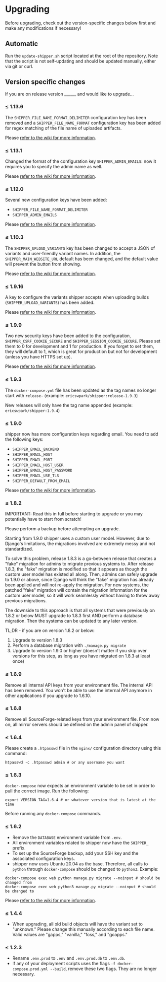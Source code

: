 # Upgrading

Before upgrading, check out the version-specific changes below first and make any modifications if necessary!

## Automatic

Run the `update-shipper.sh` script located at the root of the repository. Note that the script is not self-updating and should be updated manually, either via git or curl.

## Version specific changes

If you are on release version ______ and would like to upgrade...

### ≤ 1.13.6

The `SHIPPER_FILE_NAME_FORMAT_DELIMITER` configuration key has been removed and a `SHIPPER_FILE_NAME_FORMAT` configuration key has been added for regex matching of the file name of uploaded artifacts.

Please [refer to the wiki for more information][configuration].

### ≤ 1.13.1

Changed the format of the configuration key `SHIPPER_ADMIN_EMAILS`: now it requires you to specify the admin name as well.

Please [refer to the wiki for more information][configuration].

### ≤ 1.12.0

Several new configuration keys have been added:

- `SHIPPER_FILE_NAME_FORMAT_DELIMITER`
- `SHIPPER_ADMIN_EMAILS`

Please [refer to the wiki for more information][configuration].

### ≤ 1.10.3

The `SHIPPER_UPLOAD_VARIANTS` key has been changed to accept a JSON of variants and user-friendly variant names. In addition, the `SHIPPER_MAIN_WEBSITE_URL` default has been changed, and the default value will prevent the button from showing.

Please [refer to the wiki for more information][configuration].

### ≤ 1.9.16

A key to configure the variants shipper accepts when uploading builds (`SHIPPER_UPLOAD_VARIANTS`) has been added.

Please [refer to the wiki for more information][configuration].

### ≤ 1.9.9

Two new security keys have been added to the configuration, `SHIPPER_CSRF_COOKIE_SECURE` and `SHIPPER_SESSION_COOKIE_SECURE`. Please set them to 0 for development and 1 for production. If you forget to set them, they will default to 1, which is great for production but not for development (unless you have HTTPS set up).

Please [refer to the wiki for more information][configuration].

### ≤ 1.9.3

The `docker-compose.yml` file has been updated as the tag names no longer start with `release-` (example: `ericswpark/shipper:release-1.9.3`)

New releases will only have the tag name appended (example: `ericswpark/shipper:1.9.4`)

### ≤ 1.9.0

shipper now has more configuration keys regarding email. You need to add the following keys:

 - `SHIPPER_EMAIL_BACKEND`
 - `SHIPPER_EMAIL_HOST`
 - `SHIPPER_EMAIL_PORT`
 - `SHIPPER_EMAIL_HOST_USER`
 - `SHIPPER_EMAIL_HOST_PASSWORD`
 - `SHIPPER_EMAIL_USE_TLS`
 - `SHIPPER_DEFAULT_FROM_EMAIL`

Please [refer to the wiki for more information][configuration].

### ≤ 1.8.2

IMPORTANT: Read this in full before starting to upgrade or you may potentially have to start from scratch!

Please perform a backup before attempting an upgrade.

Starting from 1.9.0 shipper uses a custom user model. However, due to Django's limitations, the migrations involved are extremely messy and not standardized.

To solve this problem, release 1.8.3 is a go-between release that creates a "fake" migration for admins to migrate previous systems to. After release 1.8.3, the "fake" migration is modified so that it appears as though the custom user model has existed all along. Then, admins can safely upgrade to 1.9.0 or above, since Django will think the "fake" migration has already been applied and will not re-apply the migration. For new systems, the patched "fake" migration will contain the migration information for the custom user model, so it will work seamlessly without having to throw away previous migrations.

The downside to this approach is that all systems that were previously on 1.8.2 or below MUST upgrade to 1.8.3 first AND perform a database migration. Then the systems can be updated to any later version.

TL;DR - if you are on version 1.8.2 or below:

1. Upgrade to version 1.8.3
2. Perform a database migration with `./manage.py migrate`
3. Upgrade to version 1.9.0 or higher (doesn't matter if you skip over versions for this step, as long as you have migrated on 1.8.3 at least once)


### ≤ 1.6.9

Remove all internal API keys from your environment file. The internal API has been removed. You won't be able to use the internal API anymore in other applications if you upgrade to 1.6.10.

### ≤ 1.6.8

Remove all SourceForge-related keys from your environment file. From now on, all mirror servers should be defined on the admin panel of shipper.

### ≤ 1.6.4

Please create a `.htpasswd` file in the `nginx/` configuration directory using this command:

```
htpasswd -c .htpasswd admin # or any username you want
```

### ≤ 1.6.3

`docker-compose` now expects an environment variable to be set in order to pull the correct image. Run the following:

    export VERSION_TAG=1.6.4 # or whatever version that is latest at the time

Before running any `docker-compose` commands.

### ≤ 1.6.2

 - Remove the `DATABASE` environment variable from `.env`.
 - All environment variables related to shipper now have the `SHIPPER_` prefix.
 - To set up the SourceForge backup, add your SSH key and the associated configuration keys.
 - shipper now uses Ubuntu 20.04 as the base. Therefore, all calls to `python` through `docker-compose` should be changed to `python3`. Example:

```
docker-compose exec web python manage.py migrate --noinput # should be changed from
docker-compose exec web python3 manage.py migrate --noinput # should be changed to
```

Please [refer to the wiki for more information][configuration].

### ≤ 1.4.4

 - When upgrading, all old build objects will have the variant set to "unknown." Please change this manually according to each file name. Valid values are "gapps," "vanilla," "foss," and "goapps."

### ≤ 1.2.3

 - Rename `.env.prod` to `.env` and `.env.prod.db` to `.env.db`.
 - If any of your deployment scripts uses the flags `-f docker-compose.prod.yml --build`, remove these two flags. They are no longer necessary.


[configuration]: Configuration.md